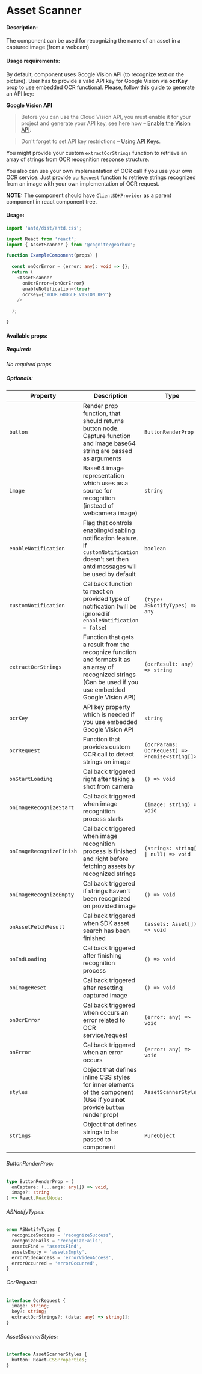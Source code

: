 # Asset Scanner

<!-- STORY -->

#### Description:

The component can be used for recognizing the name of an asset in a captured image (from a webcam)

#### Usage requirements:

By default, component uses Google Vision API (to recognize text on the picture). User has to provide a valid API key for Google Vision via **ocrKey** prop to use embedded OCR functional.
Please, follow this guide to generate an API key:

**Google Vision API**

> Before you can use the Cloud Vision API, you must enable it for your project and generate your API key, see here how – [Enable the Vision API](https://cloud.google.com/vision/docs/before-you-begin).

> Don't forget to set API key restrictions – [Using API Keys](https://cloud.google.com/docs/authentication/api-keys).

You might provide your custom `extractOcrStrings` function to retrieve an array of strings from OCR recognition response structure.

You also can use your own implementation of OCR call if you use your own OCR service.
Just provide `ocrRequest` function to retrieve strings recognized from an image with your own implementation of OCR request.


**NOTE:** The component should have `ClientSDKProvider` as a parent component in react component tree.

#### Usage:

```typescript jsx
import 'antd/dist/antd.css';

import React from 'react';
import { AssetScanner } from '@cognite/gearbox';

function ExampleComponent(props) {
  
  const onOcrError = (error: any): void => {};
  return (
    <AssetScanner 
      onOcrError={onOcrError} 
      enableNotification={true} 
      ocrKey={'YOUR_GOOGLE_VISION_KEY'} 
    />
  
  );

}
```

#### Available props:

##### Required:

_No required props_

##### Optionals:

| Property                 | Description                                                                                                                                                  | Type                                           | Default            |
| ------------------------ | ------------------------------------------------------------------------------------------------------------------------------------------------------------ | ---------------------------------------------- | ------------------ |
| `button`                 | Render prop function, that should returns button node. Capture function and image base64 string are passed as arguments                                      | `ButtonRenderProp`                             |                    |
| `image`                  | Base64 image representation which uses as a source for recognition (instead of webcamera image)                                                              | `string`                                       |                    |
| `enableNotification`     | Flag that controls enabling/disabling notification feature. If `customNotification` doesn't set then antd messages will be used by default                   | `boolean`                                      | `false`            |
| `customNotification`     | Callback function to react on provided type of notification (will be ignored if `enableNotification = false`)                                                | `(type: ASNotifyTypes) => any`                 |                    |
| `extractOcrStrings`      | Function that gets a result from the recognize function and formats it as an array of recognized strings (Can be used if you use embedded Google Vision API) | `(ocrResult: any) => string`                   |                    |
| `ocrKey`                 | API key property which is needed if you use embedded Google Vision API                                                                                       | `string`                                       |                    |
| `ocrRequest`             | Function that provides custom OCR call to detect strings on image                                                                                            | `(ocrParams: OcrRequest) => Promise<string[]>` |                    |
| `onStartLoading`         | Callback triggered right after taking a shot from camera                                                                                                     | `() => void`                                   |                    |
| `onImageRecognizeStart`  | Callback triggered when image recognition process starts                                                                                                     | `(image: string) => void`                      |                    |
| `onImageRecognizeFinish` | Callback triggered when image recognition process is finished and right before fetching assets by recognized strings                                         | `(strings: string[] \| null) => void`          |                    |
| `onImageRecognizeEmpty`  | Callback triggered if strings haven't been recognized on provided image                                                                                      | `() => void`          |                        |
| `onAssetFetchResult`     | Callback triggered when SDK asset search has been finished                                                                                                   | `(assets: Asset[]) => void`                    |                    |
| `onEndLoading`           | Callback triggered after finishing recognition process                                                                                                       | `() => void`                                   |                    |
| `onImageReset`           | Callback triggered after resetting captured image                                                                                                            | `() => void`                                   |                    |
| `onOcrError`             | Callback triggered when occurs an error related to OCR service/request                                                                                       | `(error: any) => void`                         |                    |
| `onError`                | Callback triggered when an error occurs                                                                                                                      | `(error: any) => void`                         |                    |
| `styles`                 | Object that defines inline CSS styles for inner elements of the component (Use if you **not** provide `button` render prop)                                  | `AssetScannerStyles`                           |                    |
| `strings`                | Object that defines strings to be passed to component                                                                                                        | `PureObject`                                   | `{reset: 'Reset'}` |

###### ButtonRenderProp:

```typescript
type ButtonRenderProp = (
  onCapture: (...args: any[]) => void,
  image?: string
) => React.ReactNode;
```

###### ASNotifyTypes:

```typescript
enum ASNotifyTypes {
  recognizeSuccess = 'recognizeSuccess',
  recognizeFails = 'recognizeFails',
  assetsFind = 'assetsFind',
  assetsEmpty = 'assetsEmpty',
  errorVideoAccess = 'errorVideoAccess',
  errorOccurred = 'errorOccurred',
}
```

###### OcrRequest:

```typescript
interface OcrRequest {
  image: string;
  key?: string;
  extractOcrStrings?: (data: any) => string[];
}
```

###### AssetScannerStyles:

```typescript
interface AssetScannerStyles {
  button: React.CSSProperties;
}
```
